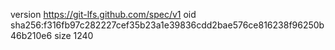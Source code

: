 version https://git-lfs.github.com/spec/v1
oid sha256:f316fb97c282227cef35b23a1e39836cdd2bae576ce816238f96250b46b210e6
size 1240
